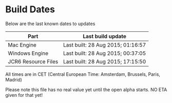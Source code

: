 # Build Dates

Below are the last known dates to updates

Part | Last build update
-----|-----
Mac Engine | Last built: 28 Aug 2015; 01:16:57
Windows Engine | Last built: 28 Aug 2015; 00:37:05
JCR6 Resource Files | Last built: 28 Aug 2015; 17:15:50
All times are in CET (Central European Time: Amsterdam, Brussels, Paris, Madrid)


Please note this file has no real value yet until the open alpha starts. NO ETA given for that yet!
